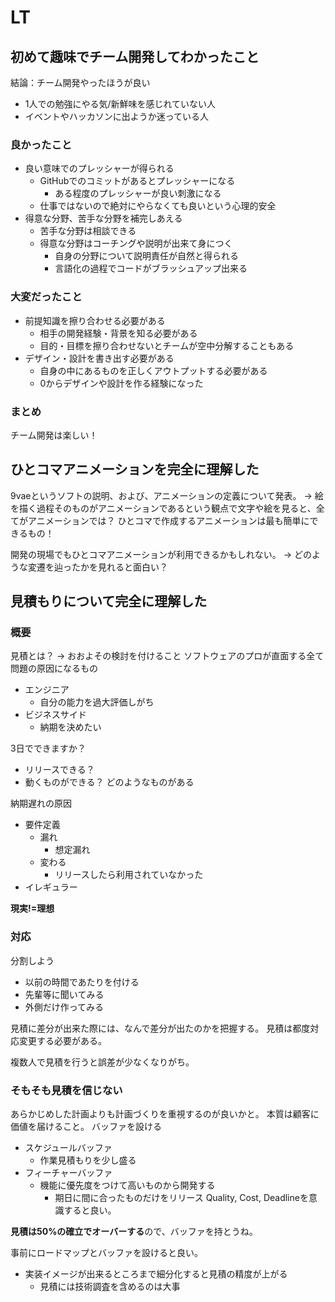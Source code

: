 # LT
## 初めて趣味でチーム開発してわかったこと
結論：チーム開発やったほうが良い
* 1人での勉強にやる気/新鮮味を感じれていない人
* イベントやハッカソンに出ようか迷っている人
### 良かったこと
* 良い意味でのプレッシャーが得られる
  * GitHubでのコミットがあるとプレッシャーになる
    * ある程度のプレッシャーが良い刺激になる
  * 仕事ではないので絶対にやらなくても良いという心理的安全
* 得意な分野、苦手な分野を補完しあえる
  * 苦手な分野は相談できる
  * 得意な分野はコーチングや説明が出来て身につく
    * 自身の分野について説明責任が自然と得られる
    * 言語化の過程でコードがブラッシュアップ出来る
### 大変だったこと
* 前提知識を擦り合わせる必要がある
  * 相手の開発経験・背景を知る必要がある
  * 目的・目標を擦り合わせないとチームが空中分解することもある
* デザイン・設計を書き出す必要がある
  * 自身の中にあるものを正しくアウトプットする必要がある
  * 0からデザインや設計を作る経験になった
### まとめ
チーム開発は楽しい！

## ひとコマアニメーションを完全に理解した
9vaeというソフトの説明、および、アニメーションの定義について発表。
→ 絵を描く過程そのものがアニメーションであるという観点で文字や絵を見ると、全てがアニメーションでは？
    ひとコマで作成するアニメーションは最も簡単にできるもの！

開発の現場でもひとコマアニメーションが利用できるかもしれない。
→ どのような変遷を辿ったかを見れると面白い？

## 見積もりについて完全に理解した
### 概要
見積とは？
→ おおよその検討を付けること
  ソフトウェアのプロが直面する全て問題の原因になるもの

* エンジニア
  * 自分の能力を過大評価しがち
* ビジネスサイド
  * 納期を決めたい

3日でできますか？
* リリースできる？
* 動くものができる？
どのようなものがある

納期遅れの原因
* 要件定義
  * 漏れ
    * 想定漏れ
  * 変わる
    * リリースしたら利用されていなかった
* イレギュラー

**現実!=理想**

### 対応
分割しよう
* 以前の時間であたりを付ける
* 先輩等に聞いてみる
* 外側だけ作ってみる

見積に差分が出来た際には、なんで差分が出たのかを把握する。
見積は都度対応変更する必要がある。

複数人で見積を行うと誤差が少なくなりがち。

### そもそも見積を信じない
あらかじめした計画よりも計画づくりを重視するのが良いかと。
本質は顧客に価値を届けること。
バッファを設ける
* スケジュールバッファ
  * 作業見積もりを少し盛る
* フィーチャーバッファ
  * 機能に優先度をつけて高いものから開発する
    * 期日に間に合ったものだけをリリース
Quality, Cost, Deadlineを意識すると良い。

**見積は50%の確立でオーバーする**ので、バッファを持とうね。

事前にロードマップとバッファを設けると良い。
* 実装イメージが出来るところまで細分化すると見積の精度が上がる
  * 見積には技術調査を含めるのは大事
